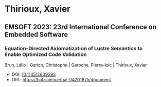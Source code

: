 # Thirioux, Xavier

## EMSOFT 2023: 23rd International Conference on Embedded Software

### Equation-Directed Axiomatization of Lustre Semantics to Enable Optimized Code Validation
Brun, Lélio | Garion, Christophe | Garoche, Pierre-loic | Thirioux, Xavier
* DOI: [10.1145/3609393](https://doi.org/10.1145/3609393)
* URL: <https://hal.science/hal-04201875/document>

